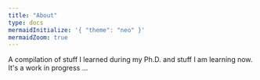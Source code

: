 ```yaml
---
title: "About"
type: docs
mermaidInitialize: '{ "theme": "neo" }'
mermaidZoom: true
---
```


A compilation of stuff I learned during my Ph.D. and stuff I am learning now. It's a work in progress ...